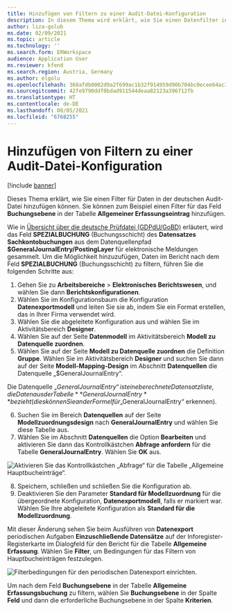 ```yaml
---
title: Hinzufügen von Filtern zu einer Audit-Datei-Konfiguration
description: In diesem Thema wird erklärt, wie Sie einen Datenfilter in der deutschen Audit-Datei hinzufügen können.
author: liza-golub
ms.date: 02/09/2021
ms.topic: article
ms.technology: ''
ms.search.form: ERWorkspace
audience: Application User
ms.reviewer: kfend
ms.search.region: Austria, Germany
ms.author: elgolu
ms.openlocfilehash: 368afdb0002d9a2f699ac1b32f914959d90b704bc0ecee64ac35a8cdca899f74
ms.sourcegitcommit: 42fe9790ddf0bdad911544deaa82123a396712fb
ms.translationtype: HT
ms.contentlocale: de-DE
ms.lasthandoff: 08/05/2021
ms.locfileid: "6768255"
---
```

# <a name="add-filters-to-an-audit-file-configuration"></a>Hinzufügen von Filtern zu einer Audit-Datei-Konfiguration

[!include [banner](../includes/banner.md)]

Dieses Thema erklärt, wie Sie einen Filter für Daten in der deutschen Audit-Datei hinzufügen können. Sie können zum Beispiel einen Filter für das Feld **Buchungsebene** in der Tabelle **Allgemeiner Erfassungseintrag** hinzufügen.

Wie in [Übersicht über die deutsche Prüfdatei (GDPdU/GoBD)](emea-deu-gdpdu-audit-data-export.md#sachkontobuchungen) erläutert, wird das Feld **SPEZIALBUCHUNG** (Buchungsschicht) des **Datensatzes Sachkontobuchungen** aus dem Datenquellenpfad **$GeneralJournalEntry/PostingLayer** für elektronische Meldungen gesammelt. Um die Möglichkeit hinzuzufügen, Daten im Bericht nach dem Feld **SPEZIALBUCHUNG** (Buchungsschicht) zu filtern, führen Sie die folgenden Schritte aus:

1. Gehen Sie zu **Arbeitsbereiche** > **Elektronisches Berichtswesen**, und wählen Sie dann **Berichtskonfigurationen**.
2. Wählen Sie im Konfigurationsbaum die Konfiguration **Datenexportmodell** und leiten Sie sie ab, indem Sie ein Format erstellen, das in Ihrer Firma verwendet wird.
3. Wählen Sie die abgeleitete Konfiguration aus und wählen Sie im Aktivitätsbereich **Designer**. 
4. Wählen Sie auf der Seite **Datenmodell** im Aktivitätsbereich **Modell zu Datenquelle zuordnen**.
5. Wählen Sie auf der Seite **Modell zu Datenquelle zuordnen** die Definition **Gruppe**. Wählen Sie im Aktivitätsbereich **Designer** und suchen Sie dann auf der Seite **Modell-Mapping-Design** im Abschnitt **Datenquellen** die Datenquelle „$GeneralJournalEntry“.

  Die Datenquelle „$GeneralJournalEntry“ ist eine berechnete Datensatzliste, die Daten aus der Tabelle **GeneralJournalEntry** bezieht (dies können Sie an der Formel für „$GeneralJournalEntry“ erkennen).
  
6. Suchen Sie im Bereich **Datenquellen** auf der Seite **Modellzuordnungsdesign** nach **GeneralJournalEntry** und wählen Sie diese Tabelle aus.
7. Wählen Sie im Abschnitt **Datenquellen** die Option **Bearbeiten** und aktivieren Sie dann das Kontrollkästchen **Abfrage anfordern** für die Tabelle **GeneralJournalEntry**. Wählen Sie **OK** aus.

![Aktivieren Sie das Kontrollkästchen „Abfrage“ für die Tabelle „Allgemeine Hauptbucheinträge“.](media/ask-for-query-gl-entries.png)

8. Speichern, schließen und schließen Sie die Konfiguration ab.
9. Deaktivieren Sie den Parameter **Standard für Modellzuordnung** für die übergeordnete Konfiguration, **Datenexportmodell**, falls er markiert war. Wählen Sie Ihre abgeleitete Konfiguration als **Standard für die Modellzuordnung**. 

Mit dieser Änderung sehen Sie beim Ausführen von **Datenexport** periodischen Aufgaben **Einzuschließende Datensätze** auf der Inforegister-Registerkarte im Dialogfeld für den Bericht für die Tabelle **Allgemeine Erfassung**. Wählen Sie **Filter**, um Bedingungen für das Filtern von Hauptbucheinträgen festzulegen.

![Filterbedingungen für den periodischen Datenexport einrichten.](media/filter-setup.png)

Um nach dem Feld **Buchungsebene** in der Tabelle **Allgemeine Erfassungsbuchung** zu filtern, wählen Sie **Buchungsebene** in der Spalte **Feld** und dann die erforderliche Buchungsebene in der Spalte **Kriterien**.
